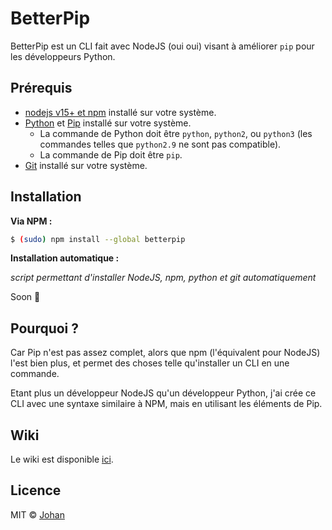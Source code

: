# BetterPip

BetterPip est un CLI fait avec NodeJS (oui oui) visant à améliorer `pip` pour les développeurs Python.


## Prérequis

* [nodejs v15+ et npm](https://nodejs.org) installé sur votre système.
* [Python](https://www.python.org) et [Pip](https://pypi.org/project/pip) installé sur votre système.
	* La commande de Python doit être `python`, `python2`, ou `python3` (les commandes telles que `python2.9` ne sont pas compatible).
	* La commande de Pip doit être `pip`.
* [Git](https://git-scm.com) installé sur votre système.


## Installation

**Via NPM :**
```bash
$ (sudo) npm install --global betterpip
```

**Installation automatique :**

*script permettant d'installer NodeJS, npm, python et git automatiquement*

Soon 👀


## Pourquoi ?

Car Pip n'est pas assez complet, alors que npm (l'équivalent pour NodeJS) l'est bien plus, et permet des choses telle qu'installer un CLI en une commande.

Etant plus un développeur NodeJS qu'un développeur Python, j'ai crée ce CLI avec une syntaxe similaire à NPM, mais en utilisant les éléments de Pip.


## Wiki

Le wiki est disponible [ici](https://github.com/johan-perso/betterpip/wiki).


## Licence

MIT © [Johan](https://johanstickman.com)
